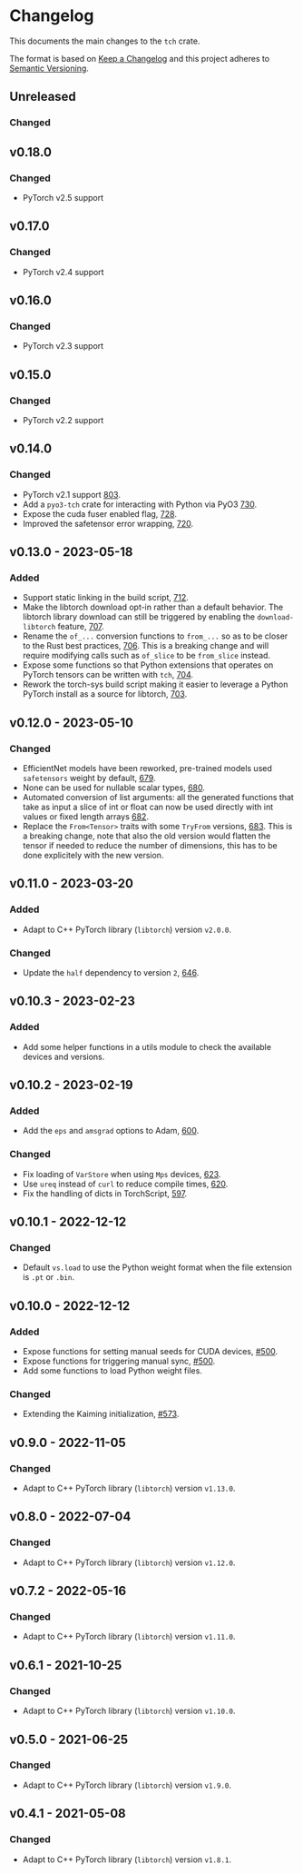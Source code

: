 # Changelog
This documents the main changes to the `tch` crate.

The format is based on [Keep a Changelog](https://keepachangelog.com/en/1.0.0/)
and this project adheres to [Semantic Versioning](https://semver.org/spec/v2.0.0.html).

## Unreleased
### Changed

## v0.18.0
### Changed
- PyTorch v2.5 support

## v0.17.0
### Changed
- PyTorch v2.4 support

## v0.16.0
### Changed
- PyTorch v2.3 support

## v0.15.0
### Changed
- PyTorch v2.2 support

## v0.14.0
### Changed
- PyTorch v2.1 support
  [803](https://github.com/LaurentMazare/tch-rs/pull/803).
- Add a `pyo3-tch` crate for interacting with Python via PyO3
  [730](https://github.com/LaurentMazare/tch-rs/pull/730).
- Expose the cuda fuser enabled flag,
  [728](https://github.com/LaurentMazare/tch-rs/pull/728).
- Improved the safetensor error wrapping,
  [720](https://github.com/LaurentMazare/tch-rs/pull/720).

## v0.13.0 - 2023-05-18
### Added
- Support static linking in the build script,
  [712](https://github.com/LaurentMazare/tch-rs/pull/712).
- Make the libtorch download opt-in rather than a default behavior. The libtorch
  library download can still be triggered by enabling the `download-libtorch`
  feature, [707](https://github.com/LaurentMazare/tch-rs/pull/707).
- Rename the `of_...` conversion functions to `from_...` so as to be closer to
  the Rust best practices,
  [706](https://github.com/LaurentMazare/tch-rs/pull/706). This is a breaking
  change and will require modifying calls such as `of_slice` to be `from_slice`
  instead.
- Expose some functions so that Python extensions that operates on PyTorch
  tensors can be written with `tch`,
  [704](https://github.com/LaurentMazare/tch-rs/pull/704).
- Rework the torch-sys build script making it easier to leverage a Python
  PyTorch install as a source for libtorch,
  [703](https://github.com/LaurentMazare/tch-rs/pull/703).

## v0.12.0 - 2023-05-10
### Changed
- EfficientNet models have been reworked, pre-trained models used `safetensors`
  weight by default, [679](https://github.com/LaurentMazare/tch-rs/pull/679).
- None can be used for nullable scalar types,
  [680](https://github.com/LaurentMazare/tch-rs/pull/680).
- Automated conversion of list arguments: all the generated functions that take
  as input a slice of int or float can now be used directly with int values or
  fixed length arrays [682](https://github.com/LaurentMazare/tch-rs/pull/682).
- Replace the `From<Tensor>` traits with some `TryFrom` versions,
  [683](https://github.com/LaurentMazare/tch-rs/pull/683). This is a breaking
  change, note that also the old version would flatten the tensor if needed to
  reduce the number of dimensions, this has to be done explicitely with the new
  version.

## v0.11.0 - 2023-03-20
### Added
- Adapt to C++ PyTorch library (`libtorch`) version `v2.0.0`.
### Changed
- Update the `half` dependency to version `2`, [646](https://github.com/LaurentMazare/tch-rs/pull/646).

## v0.10.3 - 2023-02-23
### Added
- Add some helper functions in a utils module to check the available devices and versions.

## v0.10.2 - 2023-02-19
### Added
- Add the `eps` and `amsgrad` options to Adam, [600](https://github.com/LaurentMazare/tch-rs/pull/600).
### Changed
- Fix loading of `VarStore` when using `Mps` devices, [623](https://github.com/LaurentMazare/tch-rs/pull/623).
- Use `ureq` instead of `curl` to reduce compile times, [620](https://github.com/LaurentMazare/tch-rs/pull/620).
- Fix the handling of dicts in TorchScript, [597](https://github.com/LaurentMazare/tch-rs/issues/597).

## v0.10.1 - 2022-12-12
### Changed
- Default `vs.load` to use the Python weight format when the file extension is `.pt` or `.bin`.

## v0.10.0 - 2022-12-12
### Added
- Expose functions for setting manual seeds for CUDA devices, [#500](https://github.com/LaurentMazare/tch-rs/pull/500).
- Expose functions for triggering manual sync, [#500](https://github.com/LaurentMazare/tch-rs/pull/500).
- Add some functions to load Python weight files.
### Changed
- Extending the Kaiming initialization, [#573](https://github.com/LaurentMazare/tch-rs/pull/573).

## v0.9.0 - 2022-11-05
### Changed
- Adapt to C++ PyTorch library (`libtorch`) version `v1.13.0`.

## v0.8.0 - 2022-07-04
### Changed
- Adapt to C++ PyTorch library (`libtorch`) version `v1.12.0`.

## v0.7.2 - 2022-05-16
### Changed
- Adapt to C++ PyTorch library (`libtorch`) version `v1.11.0`.

## v0.6.1 - 2021-10-25
### Changed
- Adapt to C++ PyTorch library (`libtorch`) version `v1.10.0`.

## v0.5.0 - 2021-06-25
### Changed
- Adapt to C++ PyTorch library (`libtorch`) version `v1.9.0`.

## v0.4.1 - 2021-05-08
### Changed
- Adapt to C++ PyTorch library (`libtorch`) version `v1.8.1`.
